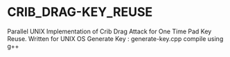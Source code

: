 # CRIB_DRAG-KEY_REUSE
Parallel UNIX Implementation of Crib Drag Attack for One Time Pad Key Reuse.
Written for UNIX OS 
Generate Key :
generate-key.cpp
compile using g++ 

